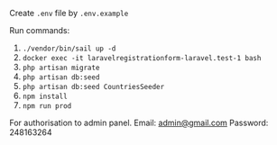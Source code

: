 Create `.env` file by `.env.example` 

Run commands:

1. `./vendor/bin/sail up -d`
2. `docker exec -it laravelregistrationform-laravel.test-1 bash`
3. `php artisan migrate`
4. `php artisan db:seed`
5. `php artisan db:seed CountriesSeeder`
6. `npm install`
7. `npm run prod`

For authorisation to admin panel. Email: admin@gmail.com Password: 248163264
